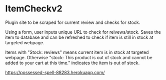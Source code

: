 # ItemCheckv2

Plugin site to be scraped for current review and checks for stock.

Using a form, user inputs unique URL to check for reivews/stock. Saves the item to database and can be refreshed to check if item is still in stock at targeted webpage.

Items with "Stock: reviews" means current item is in stock at targeted webpage. Otherwise "stock: This product is out of stock and cannot be added to your cart at this time." indicates the item is out of stock.

https://possessed-spell-88283.herokuapp.com/
